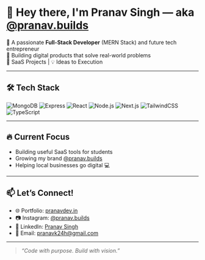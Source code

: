 # 👋 Hey there, I'm Pranav Singh — aka [@pranav.builds](https://instagram.com/pranav.builds)

🚀 A passionate **Full-Stack Developer** (MERN Stack) and future tech entrepreneur  
🎯 Building digital products that solve real-world problems  
🏢 SaaS Projects | 💡 Ideas to Execution

---

## 🛠️ Tech Stack
![MongoDB](https://img.shields.io/badge/-MongoDB-4EA94B?style=flat&logo=mongodb&logoColor=white)
![Express](https://img.shields.io/badge/-Express-000000?style=flat&logo=express&logoColor=white)
![React](https://img.shields.io/badge/-React-61DAFB?style=flat&logo=react&logoColor=white)
![Node.js](https://img.shields.io/badge/-Node.js-339933?style=flat&logo=node.js&logoColor=white)
![Next.js](https://img.shields.io/badge/-Next.js-000000?style=flat&logo=next.js)
![TailwindCSS](https://img.shields.io/badge/-TailwindCSS-38B2AC?style=flat&logo=tailwind-css)
![TypeScript](https://img.shields.io/badge/-TypeScript-3178C6?style=flat&logo=typescript)

---

## 🔥 Current Focus
- Building useful SaaS tools for students
- Growing my brand [@pranav.builds](https://instagram.com/pranav.builds)
- Helping local businesses go digital 💻

---

## 📫 Let’s Connect!
- 🌐 Portfolio: [pranavdev.in](https://pranavdev.in)
- 📷 Instagram: [@pranav.builds](https://instagram.com/pranav.builds)
- 💼 LinkedIn: [Pranav Singh](https://www.linkedin.com/in/pranavsinghs/)
- 📩 Email: [pranavk24h@gmail.com](pranavk24h@gmail.com)

---

> *“Code with purpose. Build with vision.”*


